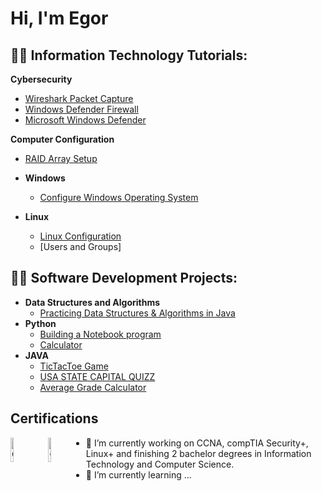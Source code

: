 <h1>Hi, I'm Egor

<h2>👨‍💻 Information Technology Tutorials:</h2>

<b>Cybersecurity</b>

  - [Wireshark Packet Capture](https://github.com/EgorGranon/Wireshark-Packet-Capture)
  - [Windows Defender Firewall](https://github.com/EgorGranon/Windows-Defender-Firewall)
  - [Microsoft Windows Defender](https://github.com/EgorGranon/Microsoft-Windows-Defender)

<b>Computer Configuration</b>

  - [RAID Array Setup](https://github.com/EgorGranon/Raid-Array-Setup-on-Server)
  
  - <b>Windows</b>
  
    - [Configure Windows Operating System](https://github.com/EgorGranon/Configure-Windows-Operating-System)
  
  - <b>Linux</b>
  
    - [Linux Configuration](https://github.com/EgorGranon/Linux-Configuration)
    - [Users and Groups]

<h2>👨‍💻 Software Development Projects:</h2>

- <b>Data Structures and Algorithms</b>
  - [Practicing Data Structures & Algorithms in Java](https://github.com/EgorGranon/DSA-JAVA)
- <b>Python</b>
  - [Building a Notebook program](https://github.com/EgorGranon/Building-a-Notebook)
  - [Calculator](https://github.com/EgorGranon/Calculator-/blob/main/calculator.py)
- <b>JAVA</b>
  - [TicTacToe Game](https://github.com/EgorGranon/TicTacToe/tree/main)
  - [USA STATE CAPITAL QUIZZ](https://github.com/EgorGranon/USA-STATE-CAPITALS-QUIZZ)
  - [Average Grade Calculator](https://github.com/EgorGranon/Average-Grade-Calculator/tree/main)
 

<h2>Certifications</h2>

[<img src="https://imgur.com/qXWHza2.png" height="10%" width="10%" alt="Comptia" style="float:left; margin-right:10px;">](https://www.credly.com/badges/21415fba-41eb-4ab8-a28a-aa029b838aa9/public_url)
[<img src="https://imgur.com/kjxaInX.png" height="10%" width="10%" alt="Comptia" style="float:left; margin-right:10px;">](https://www.credly.com/badges/93868ebe-833b-4bb7-80d9-8ea56a9ddf3a/public_url)

- 🔭 I’m currently working on CCNA, compTIA Security+, Linux+ and finishing 2 bachelor degrees in Information Technology and Computer Science.
- 🌱 I’m currently learning ...
